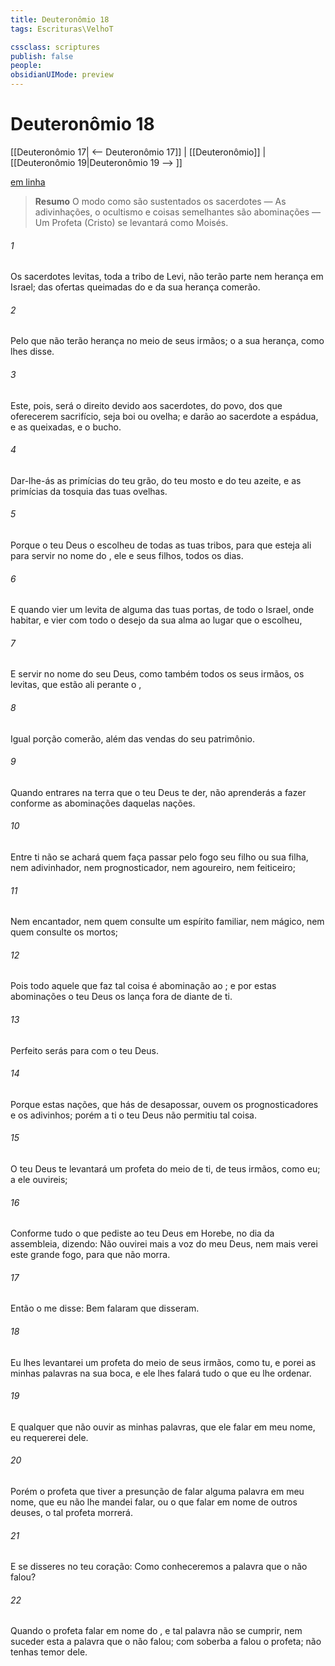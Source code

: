 ```yaml
---
title: Deuteronômio 18
tags: Escrituras\VelhoT

cssclass: scriptures
publish: false
people:
obsidianUIMode: preview
---
```


# Deuteronômio 18
[[Deuteronômio 17| <-- Deuteronômio 17]] | [[Deuteronômio]] | [[Deuteronômio 19|Deuteronômio 19 --> ]]

[em linha](https://churchofjesuschrist.org/study/scriptures/ot/deut/18?lang=por)

> __Resumo__
O modo como são sustentados os sacerdotes — As adivinhações, o ocultismo e coisas semelhantes são abominações — Um Profeta (Cristo) se levantará como Moisés.

###### 1 
Os sacerdotes levitas, toda a tribo de Levi, não terão parte nem herança em Israel; das ofertas queimadas do  e da sua herança comerão.

###### 2 
Pelo que não terão herança no meio de seus irmãos; o   a sua herança, como lhes disse.

###### 3 
Este, pois, será o direito devido aos sacerdotes,  do povo, dos que oferecerem sacrifício, seja boi ou ovelha; e darão ao sacerdote a espádua, e as queixadas, e o bucho.

###### 4 
Dar-lhe-ás as primícias do teu grão, do teu mosto e do teu azeite, e as primícias da tosquia das tuas ovelhas.

###### 5 
Porque o  teu Deus o escolheu de todas as tuas tribos, para que esteja ali para servir no nome do , ele e seus filhos, todos os dias.

###### 6 
E quando vier um levita de alguma das tuas portas, de todo o Israel, onde habitar, e vier com todo o desejo da sua alma ao lugar que o  escolheu,

###### 7 
E servir no nome do  seu Deus, como também todos os seus irmãos, os levitas, que estão ali perante o ,

###### 8 
Igual porção comerão, além das vendas do seu patrimônio.

###### 9 
Quando entrares na terra que o  teu Deus te der, não aprenderás a fazer conforme as abominações daquelas nações.

###### 10 
Entre ti não se achará quem faça passar pelo fogo seu filho ou sua filha, nem adivinhador, nem prognosticador, nem agoureiro, nem feiticeiro;

###### 11 
Nem encantador, nem quem consulte um espírito familiar, nem mágico, nem quem consulte os mortos;

###### 12 
Pois todo aquele que faz tal coisa é abominação ao ; e por estas abominações o  teu Deus os lança fora de diante de ti.

###### 13 
Perfeito serás para com o  teu Deus.

###### 14 
Porque estas nações, que hás de desapossar, ouvem os prognosticadores e os adivinhos; porém a ti o  teu Deus não permitiu tal coisa.

###### 15 
O  teu Deus te levantará um profeta do meio de ti, de teus irmãos, como eu; a ele ouvireis;

###### 16 
Conforme tudo o que pediste ao  teu Deus em Horebe, no dia da assembleia, dizendo: Não ouvirei mais a voz do  meu Deus, nem mais verei este grande fogo, para que não morra.

###### 17 
Então o  me disse: Bem falaram  que disseram.

###### 18 
Eu lhes levantarei um profeta do meio de seus irmãos, como tu, e porei as minhas palavras na sua boca, e ele lhes falará tudo o que eu lhe ordenar.

###### 19 
E  qualquer que não ouvir as minhas palavras, que ele falar em meu nome, eu  requererei dele.

###### 20 
Porém o profeta que tiver a presunção de falar alguma palavra em meu nome, que eu não lhe mandei falar, ou o que falar em nome de outros deuses, o tal profeta morrerá.

###### 21 
E se disseres no teu coração: Como conheceremos a palavra que o  não falou?

###### 22 
Quando o  profeta falar em nome do , e tal palavra não se cumprir, nem suceder  esta  a palavra que o  não falou; com soberba a falou o  profeta; não tenhas temor dele.

